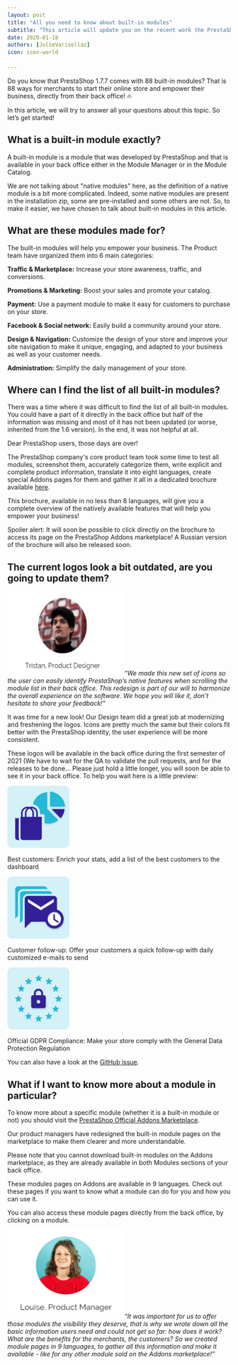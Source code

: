 ```yaml
---
layout: post
title: "All you need to know about built-in modules"
subtitle: "This article will update you on the recent work the PrestaShop company's teams have done on built-in modules."
date: 2020-01-18 
authors: [JulieVarisellaz]
icon: icon-world

---
```


Do you know that PrestaShop 1.7.7 comes with 88 built-in modules? That is 88 ways for merchants to start their online store and empower their business, directly from their back office! :fire:

In this article, we will try to answer all your questions about this topic. So let’s get started!

## What is a built-in module exactly?

A built-in module is a module that was developed by PrestaShop and that is available in your back office either in the Module Manager or in the Module Catalog. 

We are not talking about "native modules" here, as the definition of a native module is a bit more complicated. Indeed, some native modules are present in the installation zip, some are pre-installed and some others are not. So, to make it easier, we have chosen to talk about built-in modules in this article.

## What are these modules made for? 

The built-in modules will help you empower your business. The Product team have organized them into 6 main categories:

**Traffic & Marketplace:** Increase your store awareness, traffic, and conversions.

**Promotions & Marketing:** Boost your sales and promote your catalog.

**Payment:** Use a payment module to make it easy for customers to purchase on your store.

**Facebook & Social network:** Easily build a community around your store.

**Design & Navigation:** Customize the design of your store and improve your site navigation to make it unique, engaging, and adapted to your business as well as your customer needs.

**Administration:** Simplify the daily management of your store. 

## Where can I find the list of all built-in modules?

There was a time where it was difficult to find the list of all built-in modules. You could have a part of it directly in the back office but half of the information was missing and most of it has not been updated (or worse, inherited from the 1.6 version). In the end, it was not helpful at all.

Dear PrestaShop users, those days are over! 

The PrestaShop company's core product team took some time to test all modules, screenshot them, accurately categorize them, write explicit and complete product information, translate it into eight languages, create special Addons pages for them and gather it all in a dedicated brochure available  [here](https://www.prestashop.com/fr/ressources).

This brochure, available in no less than 8 languages, will give you a complete overview of the natively available features that will help you empower your business!

Spoiler alert: It will soon be possible to click directly on the brochure to access its page on the PrestaShop Addons marketplace! A Russian version of the brochure will also be released soon.

## The current logos look a bit outdated, are you going to update them?

<img src= "/assets/images/2021/01/build-article-modules-tristan-january21.png" width="260" height="190"> _“We made this new set of icons so the user can easily identify PrestaShop’s native features when scrolling the module list in their back office. This redesign is part of our will to harmonize the overall experience on the software. We hope you will like it, don’t hesitate to share your feedback!”_

It was time for a new look! Our Design team did a great job at modernizing and freshening the logos. Icons are pretty much the same but their colors fit better with the PrestaShop identity, the user experience will be more consistent. 

These logos will be available in the back office during the first semester of 2021 (We have to wait for the QA to validate the pull requests, and for the releases to be done… Please just hold a little longer, you will soon be able to see it in your back office. To help you wait here is a little preview:

![New logos](/assets/images/2021/01/build-article-modules-logos-best-customers-january21.png)

Best customers:
Enrich your stats, add a list of the best customers to the dashboard

![New logos](/assets/images/2021/01/build-article-modules-logos-customer-follow-up-january21.png)

Customer follow-up: 
Offer your customers a quick follow-up with daily customized e-mails to send

![New logos](/assets/images/2021/01/build-article-modules-logos-official-gdpr-january21.png)

Official GDPR Compliance:
Make your store comply with the General Data Protection Regulation 

You can also have a look at the [GitHub issue](https://github.com/PrestaShop/PrestaShop/issues/15858).

## What if I want to know more about a module in particular?

To know more about a specific module (whether it is a built-in module or not) you should visit the [PrestaShop Official Addons Marketplace](https://addons.prestashop.com/en/).

Our product managers have redesigned the built-in module pages on the marketplace to make them clearer and more understandable. 

Please note that you cannot download built-in modules on the Addons marketplace, as they are already available in both Modules sections of your back office. 

These modules pages on Addons are available in 9 languages. Check out these pages if you want to know what a module can do for you and how you can use it. 

You can also access these module pages directly from the back office, by clicking on a module.

<img src="/assets/images/2021/01/build-article-modules-louise-january21.png" width="260" height="200"> _“It was important for us to offer those modules the visibility they deserve, that is why we wrote down all the basic information users need and could not get so far: how does it work? What are the benefits for the merchants, the customers? So we created module pages in 9 languages, to gather all this information and make it available - like for any other module sold on the Addons marketplace!”_
